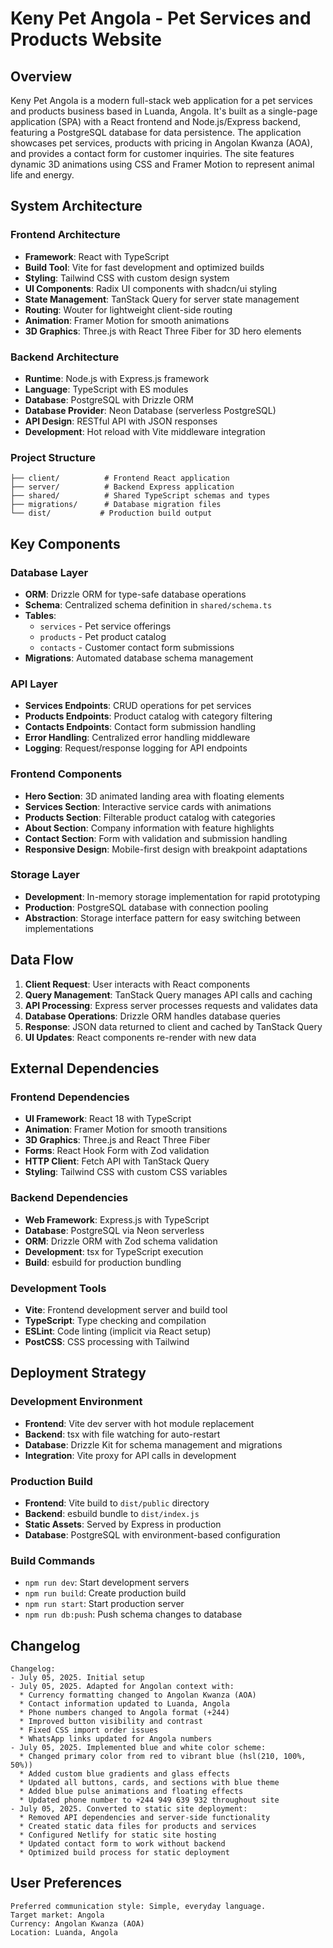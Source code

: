 # Keny Pet Angola - Pet Services and Products Website

## Overview

Keny Pet Angola is a modern full-stack web application for a pet services and products business based in Luanda, Angola. It's built as a single-page application (SPA) with a React frontend and Node.js/Express backend, featuring a PostgreSQL database for data persistence. The application showcases pet services, products with pricing in Angolan Kwanza (AOA), and provides a contact form for customer inquiries. The site features dynamic 3D animations using CSS and Framer Motion to represent animal life and energy.

## System Architecture

### Frontend Architecture
- **Framework**: React with TypeScript
- **Build Tool**: Vite for fast development and optimized builds
- **Styling**: Tailwind CSS with custom design system
- **UI Components**: Radix UI components with shadcn/ui styling
- **State Management**: TanStack Query for server state management
- **Routing**: Wouter for lightweight client-side routing
- **Animation**: Framer Motion for smooth animations
- **3D Graphics**: Three.js with React Three Fiber for 3D hero elements

### Backend Architecture
- **Runtime**: Node.js with Express.js framework
- **Language**: TypeScript with ES modules
- **Database**: PostgreSQL with Drizzle ORM
- **Database Provider**: Neon Database (serverless PostgreSQL)
- **API Design**: RESTful API with JSON responses
- **Development**: Hot reload with Vite middleware integration

### Project Structure
```
├── client/          # Frontend React application
├── server/          # Backend Express application
├── shared/          # Shared TypeScript schemas and types
├── migrations/      # Database migration files
└── dist/           # Production build output
```

## Key Components

### Database Layer
- **ORM**: Drizzle ORM for type-safe database operations
- **Schema**: Centralized schema definition in `shared/schema.ts`
- **Tables**: 
  - `services` - Pet service offerings
  - `products` - Pet product catalog
  - `contacts` - Customer contact form submissions
- **Migrations**: Automated database schema management

### API Layer
- **Services Endpoints**: CRUD operations for pet services
- **Products Endpoints**: Product catalog with category filtering
- **Contacts Endpoints**: Contact form submission handling
- **Error Handling**: Centralized error handling middleware
- **Logging**: Request/response logging for API endpoints

### Frontend Components
- **Hero Section**: 3D animated landing area with floating elements
- **Services Section**: Interactive service cards with animations
- **Products Section**: Filterable product catalog with categories
- **About Section**: Company information with feature highlights
- **Contact Section**: Form with validation and submission handling
- **Responsive Design**: Mobile-first design with breakpoint adaptations

### Storage Layer
- **Development**: In-memory storage implementation for rapid prototyping
- **Production**: PostgreSQL database with connection pooling
- **Abstraction**: Storage interface pattern for easy switching between implementations

## Data Flow

1. **Client Request**: User interacts with React components
2. **Query Management**: TanStack Query manages API calls and caching
3. **API Processing**: Express server processes requests and validates data
4. **Database Operations**: Drizzle ORM handles database queries
5. **Response**: JSON data returned to client and cached by TanStack Query
6. **UI Updates**: React components re-render with new data

## External Dependencies

### Frontend Dependencies
- **UI Framework**: React 18 with TypeScript
- **Animation**: Framer Motion for smooth transitions
- **3D Graphics**: Three.js and React Three Fiber
- **Forms**: React Hook Form with Zod validation
- **HTTP Client**: Fetch API with TanStack Query
- **Styling**: Tailwind CSS with custom CSS variables

### Backend Dependencies
- **Web Framework**: Express.js with TypeScript
- **Database**: PostgreSQL via Neon serverless
- **ORM**: Drizzle ORM with Zod schema validation
- **Development**: tsx for TypeScript execution
- **Build**: esbuild for production bundling

### Development Tools
- **Vite**: Frontend development server and build tool
- **TypeScript**: Type checking and compilation
- **ESLint**: Code linting (implicit via React setup)
- **PostCSS**: CSS processing with Tailwind

## Deployment Strategy

### Development Environment
- **Frontend**: Vite dev server with hot module replacement
- **Backend**: tsx with file watching for auto-restart
- **Database**: Drizzle Kit for schema management and migrations
- **Integration**: Vite proxy for API calls in development

### Production Build
- **Frontend**: Vite build to `dist/public` directory
- **Backend**: esbuild bundle to `dist/index.js`
- **Static Assets**: Served by Express in production
- **Database**: PostgreSQL with environment-based configuration

### Build Commands
- `npm run dev`: Start development servers
- `npm run build`: Create production build
- `npm run start`: Start production server
- `npm run db:push`: Push schema changes to database

## Changelog

```
Changelog:
- July 05, 2025. Initial setup
- July 05, 2025. Adapted for Angolan context with:
  * Currency formatting changed to Angolan Kwanza (AOA)
  * Contact information updated to Luanda, Angola
  * Phone numbers changed to Angola format (+244)
  * Improved button visibility and contrast
  * Fixed CSS import order issues
  * WhatsApp links updated for Angola numbers
- July 05, 2025. Implemented blue and white color scheme:
  * Changed primary color from red to vibrant blue (hsl(210, 100%, 50%))
  * Added custom blue gradients and glass effects
  * Updated all buttons, cards, and sections with blue theme
  * Added blue pulse animations and floating effects
  * Updated phone number to +244 949 639 932 throughout site
- July 05, 2025. Converted to static site deployment:
  * Removed API dependencies and server-side functionality
  * Created static data files for products and services
  * Configured Netlify for static site hosting
  * Updated contact form to work without backend
  * Optimized build process for static deployment
```

## User Preferences

```
Preferred communication style: Simple, everyday language.
Target market: Angola
Currency: Angolan Kwanza (AOA)
Location: Luanda, Angola
```
